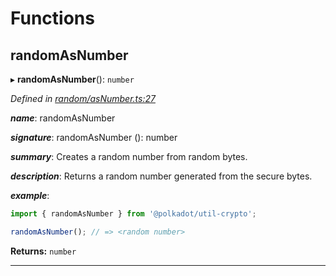 

# Functions

<a id="randomasnumber"></a>

##  randomAsNumber

▸ **randomAsNumber**(): `number`

*Defined in [random/asNumber.ts:27](https://github.com/polkadot-js/common/blob/caec22d/packages/util-crypto/src/random/asNumber.ts#L27)*

*__name__*: randomAsNumber

*__signature__*: randomAsNumber (): number

*__summary__*: Creates a random number from random bytes.

*__description__*: Returns a random number generated from the secure bytes.

*__example__*:   

```javascript
import { randomAsNumber } from '@polkadot/util-crypto';

randomAsNumber(); // => <random number>
```

**Returns:** `number`

___

